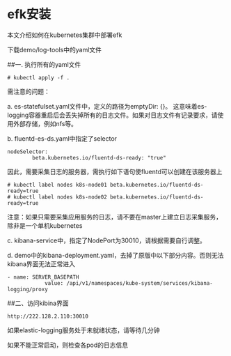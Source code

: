 # efk安装
本文介绍如何在kubernetes集群中部署efk

下载demo/log-tools中的yaml文件

##一. 执行所有的yaml文件

```
# kubectl apply -f .
```

需注意的问题：

a. es-statefulset.yaml文件中，定义的路径为emptyDir: {}。 这意味着es-logging容器重启后会丢失掉所有的日志文件。如果对日志文件有记录要求，请使用外部存储，例如nfs等。

b. fluentd-es-ds.yaml中指定了selector
```
nodeSelector:
        beta.kubernetes.io/fluentd-ds-ready: "true"
```
因此，需要采集日志的服务器，需执行如下语句使fluentd可以创建在该服务器上
```
# kubectl label nodes k8s-node01 beta.kubernetes.io/fluentd-ds-ready=true
# kubectl label nodes k8s-node02 beta.kubernetes.io/fluentd-ds-ready=true
```
注意：如果只需要采集应用服务的日志，请不要在master上建立日志采集服务，除非是一个单机kubernetes

c. kibana-service中，指定了NodePort为30010，请根据需要自行调整。

d. demo中的kibana-deployment.yaml，去掉了原版中以下部分内容。否则无法kibana界面无法正常进入
```
- name: SERVER_BASEPATH
            value: /api/v1/namespaces/kube-system/services/kibana-logging/proxy
```

##二、访问kibina界面

```
http://222.128.2.110:30010
```

如果elastic-logging服务处于未就绪状态，请等待几分钟

如果不能正常启动，则检查各pod的日志信息